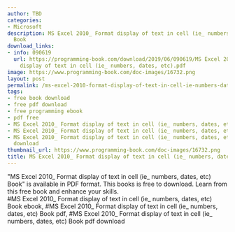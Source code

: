 ```yaml
---
author: TBD
categories:
- Microsoft
description: MS Excel 2010_ Format display of text in cell (ie_ numbers, dates, etc)
  Book
download_links:
- info: 090619
  url: https://programming-book.com/download/2019/06/090619/MS Excel 2010_ Format
    display of text in cell (ie_ numbers, dates, etc).pdf
image: https://www.programming-book.com/doc-images/16732.png
layout: post
permalink: /ms-excel-2010-format-display-of-text-in-cell-ie-numbers-dates-etc-book.html
tags:
- free book download
- free pdf download
- free programming ebook
- pdf free
- MS Excel 2010_ Format display of text in cell (ie_ numbers, dates, etc) Book ebook
- MS Excel 2010_ Format display of text in cell (ie_ numbers, dates, etc) Book pdf
- MS Excel 2010_ Format display of text in cell (ie_ numbers, dates, etc) Book pdf
  download
thumbnail_url: https://www.programming-book.com/doc-images/16732.png
title: MS Excel 2010_ Format display of text in cell (ie_ numbers, dates, etc) Book
---
```


 
<div class="item-desc text-justify">
  "MS Excel 2010_ Format display of text in cell (ie_ numbers, dates, etc) Book" is available in PDF format. This books is free to download. Learn from this free book and enhance your skills.
  <br>
  #MS Excel 2010_ Format display of text in cell (ie_ numbers, dates, etc) Book ebook, #MS Excel 2010_ Format display of text in cell (ie_ numbers, dates, etc) Book pdf, #MS Excel 2010_ Format display of text in cell (ie_ numbers, dates, etc) Book pdf download
</div>